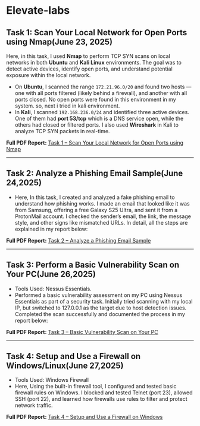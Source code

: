 # Elevate-labs

## Task 1: Scan Your Local Network for Open Ports using Nmap(June 23, 2025)

Here, in this task, I used **Nmap** to perform TCP SYN scans on local networks in both **Ubuntu** and **Kali Linux** environments. The goal was to detect active devices, identify open ports, and understand potential exposure within the local network.

- On **Ubuntu**, I scanned the range `172.21.96.0/20` and found two hosts — one with all ports filtered (likely behind a firewall), and another with all ports closed. No open ports were found in this environment in my system. so, next i tried in kali environment. 
- In **Kali**, I scanned `192.168.236.0/24` and identified three active devices. One of them had **port 53/tcp** which is a DNS service open, while the others had closed or filtered ports. I also used **Wireshark** in Kali to analyze TCP SYN packets in real-time.

**Full PDF Report:**   [Task 1 – Scan Your Local Network for Open Ports using Nmap](Daily_Task_Documents/Elevate_Labs_Task_1.pdf)


---


## Task 2: Analyze a Phishing Email Sample(June 24,2025)

- Here, In this task, I created and analyzed a fake phishing email to understand how phishing works. I made an email that looked like it was from Samsung, offering a free Galaxy S25 Ultra, and sent it from a ProtonMail account. I checked the sender’s email, the link, the message style, and other signs like mismatched URLs. In detail, all the steps are explained in my report below:

**Full PDF Report:** [Task 2 – Analyze a Phishing Email Sample](Daily_Task_Documents/Elevate_Labs_Task_2.pdf)


---

## Task 3: Perform a Basic Vulnerability Scan on Your PC(June 26,2025)

- Tools Used: Nessus Essentials.
- Performed a basic vulnerability assessment on my PC using Nessus Essentials as part of a security task. Initially tried scanning with my local IP, but switched to 127.0.0.1 as the target due to host detection issues. Completed the scan successfully and documented the process in my report below:

**Full PDF Report:** [Task 3 – Basic Vulnerability Scan on Your PC](Daily_Task_Documents/Elevate_Labs_Task_3.pdf)

---

## Task 4: Setup and Use a Firewall on Windows/Linux(June 27,2025)

- Tools Used: Windows Firewall
- Here, Using the built-in firewall tool, I configured and tested basic firewall rules on Windows. I blocked and tested Telnet (port 23), allowed SSH (port 22), and learned how firewalls use rules to filter and protect network traffic.
  
**Full PDF Report:** [Task 4 – Setup and Use a Firewall on Windows](Daily_Task_Documents/Elevate_Labs_Task_4.pdf)


